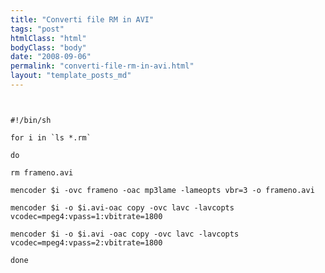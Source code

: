 ```yaml
---
title: "Converti file RM in AVI"
tags: "post"
htmlClass: "html"
bodyClass: "body"
date: "2008-09-06"
permalink: "converti-file-rm-in-avi.html"
layout: "template_posts_md"
---
```

<p><code><br />
#!/bin/sh<br />
for i in `ls *.rm`<br />
do<br />
rm frameno.avi<br />
mencoder $i -ovc frameno -oac mp3lame -lameopts vbr=3 -o frameno.avi<br />
mencoder $i -o $i.avi-oac copy -ovc lavc -lavcopts vcodec=mpeg4:vpass=1:vbitrate=1800<br />
mencoder $i -o $i.avi -oac copy -ovc lavc -lavcopts vcodec=mpeg4:vpass=2:vbitrate=1800<br />
done<br />
</code></p>
